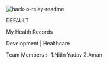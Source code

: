 ![hack-o-relay-readme](https://user-images.githubusercontent.com/102892386/170808802-73555b78-3571-4455-a289-2e37b3de93a5.png)

DEFAULT

My Health Records

Development | Healthcare

Team Members :-
1.Nitin Yadav
2.Aman
